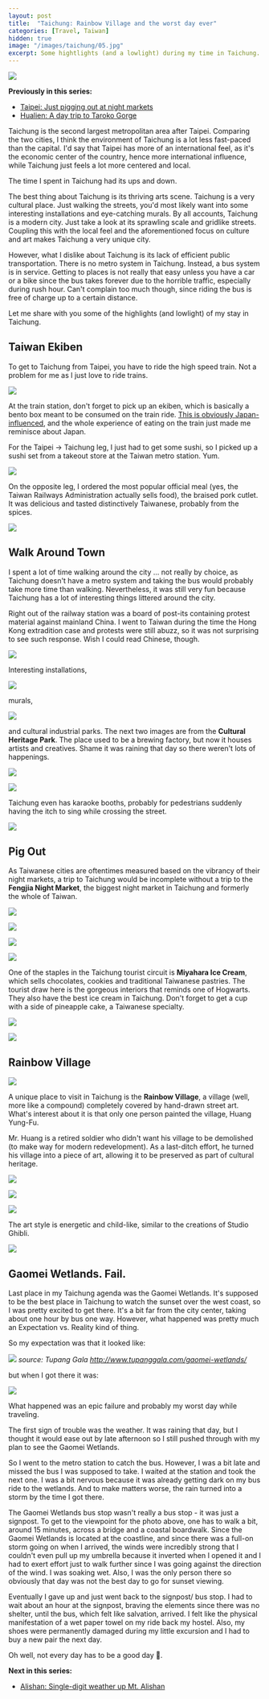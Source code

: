 ```yaml
---
layout: post
title:  "Taichung: Rainbow Village and the worst day ever"
categories: [Travel, Taiwan]
hidden: true
image: "/images/taichung/05.jpg"
excerpt: Some hightlights (and a lowlight) during my time in Taichung.
---
```


![](/images/taichung/05.jpg)

**Previously in this series:**
* [Taipei: Just pigging out at night markets](https://piocalderon.github.io/taipei/)
* [Hualien: A day trip to Taroko Gorge](https://piocalderon.github.io/hualien/)

Taichung is the second largest metropolitan area after Taipei. Comparing the two cities, I think the environment of Taichung is a lot less fast-paced than the capital. I'd say that Taipei has more of an international feel, as it's the economic center of the country, hence more international influence, while Taichung just feels a lot more centered and local.

The time I spent in Taichung had its ups and down. 

The best thing about Taichung is its thriving arts scene. Taichung is a very cultural place. Just walking the streets, you'd most likely want into some interesting installations and eye-catching murals. By all accounts, Taichung is a modern city. Just take a look at its sprawling scale and gridlike streets. Coupling this with the local feel and the aforementioned focus on culture and art makes Taichung a very unique city.

However, what I dislike about Taichung is its lack of efficient public transportation. There is no metro system in Taichung. Instead, a bus system is in service. Getting to places is not really that easy unless you have a car or a bike since the bus takes forever due to the horrible traffic, especially during rush hour. Can't complain too much though, since riding the bus is free of charge up to a certain distance.

Let me share with you some of the highlights (and lowlight) of my stay in Taichung.

## Taiwan Ekiben

To get to Taichung from Taipei, you have to ride the high speed train. Not a problem for me as I just love to ride trains. 

![](/images/taichung/20.jpg)

At the train station, don't forget to pick up an ekiben, which is basically a bento box meant to be consumed on the train ride. [This is obviously Japan-influenced](https://www.eater.com/2019/3/6/18241749/bento-box-best-food-train-stations-taiwan), and the whole experience of eating on the train just made me reminisce about Japan. 

For the Taipei -> Taichung leg, I just had to get some sushi, so I picked up a sushi set from a takeout store at the Taiwan metro station. Yum.

![](/images/taichung/19.jpg)

On the opposite leg, I ordered the most popular official meal (yes, the Taiwan Railways Administration actually sells food), the braised pork cutlet. It was delicious and tasted distinctively Taiwanese, probably from the spices.

![](/images/taichung/15.jpg)

## Walk Around Town

I spent a lot of time walking around the city ... not really by choice, as Taichung doesn't have a metro system and taking the bus would probably take more time than walking. Nevertheless, it was still very fun because Taichung has a lot of interesting things littered around the city.

Right out of the railway station was a board of post-its containing protest material against mainland China. I went to Taiwan during the time the Hong Kong extradition case and protests were still abuzz, so it was not surprising to see such response. Wish I could read Chinese, though.

![](/images/taichung/01.jpg)

Interesting installations,

![](/images/taichung/21.jpg)

murals,

![](/images/taichung/03.jpg)

and cultural industrial parks. The next two images are from the **Cultural Heritage Park**. The place used to be a brewing factory, but now it houses artists and creatives. Shame it was raining that day so there weren't lots of happenings. 

![](/images/taichung/18.jpg)

![](/images/taichung/17.jpg)

Taichung even has karaoke booths, probably for pedestrians suddenly having the itch to sing while crossing the street.

![](/images/taichung/02.jpg)

## Pig Out

As Taiwanese cities are oftentimes measured based on the vibrancy of their night markets, a trip to Taichung would be incomplete without a trip to the **Fengjia Night Market**, the biggest night market in Taichung and formerly the whole of Taiwan.

![](/images/taichung/12.jpg)

![](/images/taichung/11.jpg)

![](/images/taichung/13.jpg)

![](/images/taichung/14.jpg)

One of the staples in the Taichung tourist circuit is **Miyahara Ice Cream**, which sells chocolates, cookies and traditional Taiwanese pastries. The tourist draw here is the gorgeous interiors that reminds one of Hogwarts. They also have the best ice cream in Taichung. Don't forget to get a cup with a side of pineapple cake, a Taiwanese specialty.

![](/images/taichung/16.jpg)

![](/images/taichung/10.jpg)

## Rainbow Village

![](/images/taichung/06.jpg)

A unique place to visit in Taichung is the **Rainbow Village**, a village (well, more like a compound) completely covered by hand-drawn street art. What's interest about it is that only one person painted the village, Huang Yung-Fu.

Mr. Huang is a retired soldier who didn't want his village to be demolished (to make way for modern redevelopment). As a last-ditch effort, he turned his village into a piece of art, allowing it to be preserved as part of cultural heritage.

![](/images/taichung/08.jpg)

![](/images/taichung/04.jpg)

![](/images/taichung/07.jpg)

The art style is energetic and child-like, similar to the creations of Studio Ghibli.

![](/images/taichung/05.jpg)


## Gaomei Wetlands. Fail.

Last place in my Taichung agenda was the Gaomei Wetlands. It's supposed to be the best place in Taichung to watch the sunset over the west coast, so I was pretty excited to get there. It's a bit far from the city center, taking about one hour by bus one way. However, what happened was pretty much an Expectation vs. Reality kind of thing. 

So my expectation was that it looked like:

![](http://www.tupanggala.com/wp-content/uploads/2019/04/Gaomei_00b.jpg)
*source: Tupang Gala http://www.tupanggala.com/gaomei-wetlands/*

but when I got there it was:

![](/images/taichung/09.jpg)

What happened was an epic failure and probably my worst day while traveling. 

The first sign of trouble was the weather. It was raining that day, but I thought it would ease out by late afternoon so I still pushed through with my plan to see the Gaomei Wetlands.

So I went to the metro station to catch the bus. However, I was a bit late and missed the bus I was supposed to take. I waited at the station and took the next one. I was a bit nervous because it was already getting dark on my bus ride to the wetlands. And to make matters worse, the rain turned into a storm by the time I got there.

The Gaomei Wetlands bus stop wasn't really a bus stop - it was just a signpost. To get to the viewpoint for the photo above, one has to walk a bit, around 15 minutes, across a bridge and a coastal boardwalk. Since the Gaomei Wetlands is located at the coastline, and since there was a full-on storm going on when I arrived, the winds were incredibly strong that I couldn't even pull up my umbrella because it inverted when I opened it and I had to exert effort just to walk further since I was going against the direction of the wind. I was soaking wet. Also, I was the only person there so obviously that day was not the best day to go for sunset viewing.

Eventually I gave up and just went back to the signpost/ bus stop. I had to wait about an hour at the signpost, braving the elements since there was no shelter, until the bus, which felt like salvation, arrived. I felt like the physical manifestation of a wet paper towel on my ride back my hostel. Also, my shoes were permanently damaged during my little excursion and I had to buy a new pair the next day.

Oh well, not every day has to be a good day 🤷.

**Next in this series:**
* [Alishan: Single-digit weather up Mt. Alishan](https://piocalderon.github.io/alishan/)